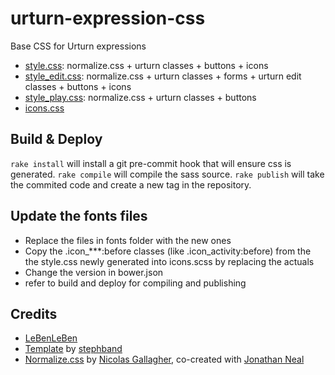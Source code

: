 urturn-expression-css
=====================

Base CSS for Urturn expressions

- [style.css](http://urturn.github.io/urturn-expression-css/css/style.css): normalize.css + urturn classes + buttons + icons
- [style_edit.css](http://urturn.github.io/urturn-expression-css/css/style_edit.css): normalize.css + urturn classes + forms + urturn edit classes + buttons + icons
- [style_play.css](http://urturn.github.io/urturn-expression-css/css/style_play.css): normalize.css + urturn classes + buttons
- [icons.css](http://urturn.github.io/urturn-expression-css/css/icons.css)

Build & Deploy
--------------
`rake install` will install a git pre-commit hook that will ensure css is generated.
`rake compile` will compile the sass source.
`rake publish` will take the commited code and create a new tag in the repository.

Update the fonts files
----------------------
* Replace the files in fonts folder with the new ones
* Copy the .icon_***:before classes (like .icon_activity:before) from the the style.css newly generated into icons.scss by replacing the actuals
* Change the version in bower.json
* refer to build and deploy for compiling and publishing

Credits
-------

- [LeBenLeBen](http://github.com/LeBenLeBen)
- [Template](http://github.com/stephband/template) by [stephband](http://github.com/stephband)
- [Normalize.css](http://necolas.github.com/normalize.css/) by [Nicolas Gallagher](http://nicolasgallagher.com/), co-created with [Jonathan Neal](http://music.thewikies.com/jonneal/)
